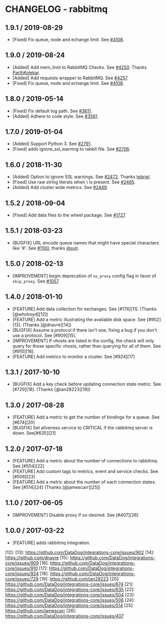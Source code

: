 # CHANGELOG - rabbitmq

## 1.9.1 / 2019-08-29

* [Fixed] Fix queue, node and echange limit. See [#4108](https://github.com/DataDog/integrations-core/pull/4108).

## 1.9.0 / 2019-08-24

* [Added] Add mem_limit to RabbitMQ Checks. See [#4250](https://github.com/DataDog/integrations-core/pull/4250). Thanks [ParthKolekar](https://github.com/ParthKolekar).
* [Added] Add requests wrapper to RabbitMQ. See [#4257](https://github.com/DataDog/integrations-core/pull/4257).
* [Fixed] Fix queue, node and echange limit. See [#4108](https://github.com/DataDog/integrations-core/pull/4108).

## 1.8.0 / 2019-05-14

* [Fixed] Fix default log path. See [#3611](https://github.com/DataDog/integrations-core/pull/3611).
* [Added] Adhere to code style. See [#3561](https://github.com/DataDog/integrations-core/pull/3561).

## 1.7.0 / 2019-01-04

* [Added] Support Python 3. See [#2791][1].
* [Fixed] adds ignore_ssl_warning to rabbit file. See [#2706][2].

## 1.6.0 / 2018-11-30

* [Added] Option to ignore SSL warnings. See [#2472][3]. Thanks [tebriel][4].
* [Fixed] Use raw string literals when \ is present. See [#2465][5].
* [Added] Add cluster wide metrics. See [#2449][6].

## 1.5.2 / 2018-09-04

* [Fixed] Add data files to the wheel package. See [#1727][7].

## 1.5.1 / 2018-03-23

* [BUGFIX] URL encode queue names that might have special characters like '#'. See [#1100][8], thanks [@sylr][9].

## 1.5.0 / 2018-02-13

* [IMPROVEMENT] begin deprecation of `no_proxy` config flag in favor of `skip_proxy`. See [#1057][10].

## 1.4.0 / 2018-01-10

* [FEATURE] Add data collection for exchanges. See [#176][11]. (Thanks [@wholroyd][12])
* [FEATURE] Add a metric illustrating the available disk space. See [#902][13]. (Thanks [@dnavre][14])
* [BUGFIX] Assume a protocol if there isn't one, fixing a bug if you don't use a protocol. See [#909][15].
* [IMPROVEMENT] If vhosts are listed in the config, the check will only query for those specific vhosts, rather than querying for all of them. See [#910][16].
* [FEATURE] Add metrics to monitor a cluster. See [#924][17]

## 1.3.1 / 2017-10-10

* [BUGFIX] Add a key check before updating connection state metric. See [#729][18]. (Thanks [@ian28223][19])

## 1.3.0 / 2017-08-28

* [FEATURE] Add a metric to get the number of bindings for a queue. See [#674][20]
* [BUGFIX] Set aliveness service to CRITICAL if the rabbitmq server is down. See[#635][21]

## 1.2.0 / 2017-07-18

* [FEATURE] Add a metric about the number of connections to rabbitmq. See [#504][22]
* [FEATURE] Add custom tags to metrics, event and service checks. See [#506][23]
* [FEATURE] Add a metric about the number of each connection states. See [#514][24] (Thanks [@jamescarr][25])

## 1.1.0 / 2017-06-05

* [IMPROVEMENT] Disable proxy if so-desired. See [#407][26]

## 1.0.0 / 2017-03-22

* [FEATURE] adds rabbitmq integration.

[1]: https://github.com/DataDog/integrations-core/pull/2791
[2]: https://github.com/DataDog/integrations-core/pull/2706
[3]: https://github.com/DataDog/integrations-core/pull/2472
[4]: https://github.com/tebriel
[5]: https://github.com/DataDog/integrations-core/pull/2465
[6]: https://github.com/DataDog/integrations-core/pull/2449
[7]: https://github.com/DataDog/integrations-core/pull/1727
[8]: https://github.com/DataDog/integrations-core/issues/1100
[9]: https://github.com/sylr
[10]: 
[11]: 
[12]: 
[13]: https://github.com/DataDog/integrations-core/issues/902
[14]: https://github.com/dnavre
[15]: https://github.com/DataDog/integrations-core/issues/909
[16]: https://github.com/DataDog/integrations-core/issues/910
[17]: https://github.com/DataDog/integrations-core/issues/924
[18]: https://github.com/DataDog/integrations-core/issues/729
[19]: https://github.com/ian28223
[20]: https://github.com/DataDog/integrations-core/issues/674
[21]: https://github.com/DataDog/integrations-core/issues/635
[22]: https://github.com/DataDog/integrations-core/issues/504
[23]: https://github.com/DataDog/integrations-core/issues/506
[24]: https://github.com/DataDog/integrations-core/issues/514
[25]: https://github.com/jamescarr
[26]: https://github.com/DataDog/integrations-core/issues/407
